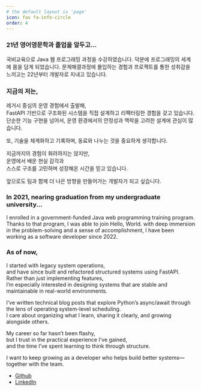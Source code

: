 ```yaml
---
# the default layout is 'page'
icon: fas fa-info-circle
order: 4
---
```


<!-- > Add Markdown syntax content to file `_tabs/about.md`{: .filepath } and it will show up on this page.
{: .prompt-tip } -->

### 21년 영어영문학과 졸업을 앞두고...
국비교육으로 Java 웹 프로그래밍 과정을 수강하였습니다. 덕분에 프로그래밍의 세계에 몸을 담게 되었습니다. 문제해결과정에 몰입하는 경험과 프로젝트를 통한 성취감을 느끼고는 22년부터 개발자로 지내고 있습니다.

### 지금의 저는,
레거시 중심의 운영 경험에서 출발해,  
FastAPI 기반으로 구조화된 시스템을 직접 설계하고 리팩터링한 경험을 갖고 있습니다.  
단순한 기능 구현을 넘어서, 운영 환경에서의 안정성과 맥락을 고려한 설계에 관심이 많습니다.

또, 기술을 체계화하고 기록하며, 동료와 나누는 것을 중요하게 생각합니다.

지금까지의 경험이 화려하지는 않지만,  
운영에서 배운 현실 감각과  
스스로 구조를 고민하며 성장해온 시간을 믿고 있습니다.

앞으로도 팀과 함께 더 나은 방향을 만들어가는 개발자가 되고 싶습니다.

### In 2021, nearing graduation from my undergraduate university...
I enrolled in a government-funded Java web programming training program. Thanks to that program, I was able to join Hello, World. 
with deep immersion in the problem-solving and a sense of accomplishment, I have been working as a software developer since 2022.

### As of now,
I started with legacy system operations,  
and have since built and refactored structured systems using FastAPI.  
Rather than just implementing features,  
I’m especially interested in designing systems that are stable and maintainable in real-world environments.

I’ve written technical blog posts that explore Python’s async/await through the lens of operating system-level scheduling.  
I care about organizing what I learn, sharing it clearly, and growing alongside others.

My career so far hasn’t been flashy,  
but I trust in the practical experience I’ve gained,  
and the time I’ve spent learning to think through structure.

I want to keep growing as a developer who helps build better systems—together with the team.

* [Github](https://github.com/sophia9999)
* [LinkedIn](https://www.linkedin.com/in/inhye-hong-1a1890272)